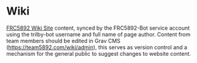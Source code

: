 # Wiki
[FRC5892 Wiki Site](https://tean5892.com/wiki) content, synced by the FRC5892-Bot service account using the trilby-bot username and full name of page author. Content from team members should be edited in Grav CMS (https://team5892.com/wiki/admin), this serves as version control and a mechanism for the general public to suggest changes to website content.
